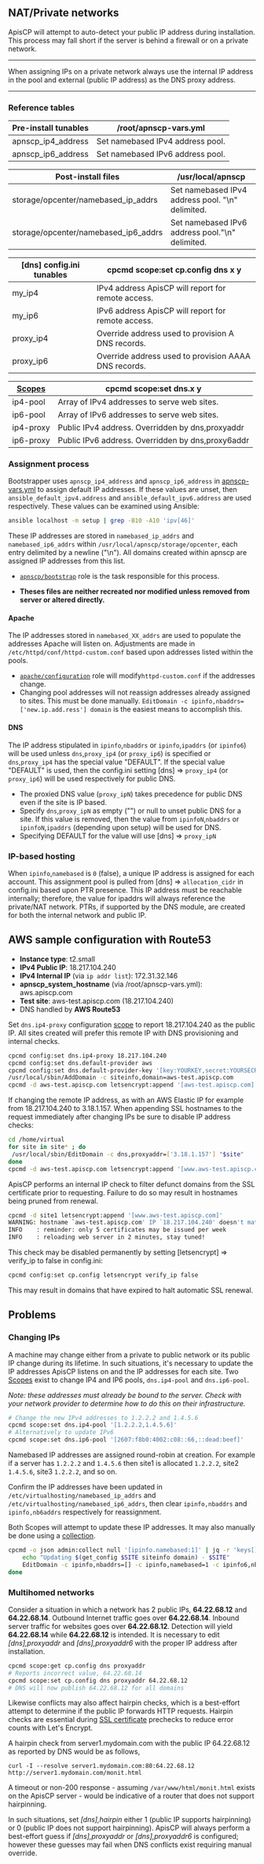 ## NAT/Private networks

ApisCP will attempt to auto-detect your public IP address during installation. This process may fall short if the server is behind a firewall or on a private network.

---

When assigning IPs on a private network always use the internal IP address in the pool and external (public IP address) as the DNS proxy address.

---

### Reference tables

| Pre-install tunables | /root/apnscp-vars.yml            |
| -------------------- | -------------------------------- |
| apnscp_ip4_address   | Set namebased IPv4 address pool. |
| apnscp_ip6_address   | Set namebased IPv6 address pool. |

| Post-install files                   | /usr/local/apnscp                                |
| ------------------------------------ | ------------------------------------------------ |
| storage/opcenter/namebased_ip_addrs  | Set namebased IPv4 address pool. "\n" delimited. |
| storage/opcenter/namebased_ip6_addrs | Set namebased IPv6 address pool."\n" delimited.  |

| [dns] config.ini tunables | cpcmd scope:set cp.config dns x y                    |
| ------------------------- | ---------------------------------------------------- |
| my_ip4                    | IPv4 address ApisCP will report for remote access.   |
| my_ip6                    | IPv6 address ApisCP will report for remote access.   |
| proxy_ip4                 | Override address used to provision A DNS records.    |
| proxy_ip6                 | Override address used to provision AAAA DNS records. |

| [Scopes](Scopes.md) | cpcmd scope:set dns.x y                          |
| ------------------- | ------------------------------------------------- |
| ip4-pool            | Array of IPv4 addresses to serve web sites.       |
| ip6-pool            | Array of IPv6 addresses to serve web sites.       |
| ip4-proxy           | Public IPv4 address. Overridden by dns,proxyaddr  |
| ip6-proxy           | Public IPv6 address. Overridden by dns,proxy6addr |

### Assignment process

Bootstrapper uses `apnscp_ip4_address` and `apnscp_ip6_address` in [apnscp-vars.yml]() to assign default IP addresses. If these values are unset, then `ansible_default_ipv4.address` and `ansible_default_ipv6.address` are used respectively. These values can be examined using Ansible:

```bash
ansible localhost -m setup | grep -B10 -A10 'ipv[46]'
```

These IP addresses are stored in `namebased_ip_addrs` and `namebased_ip6_addrs` within `/usr/local/apnscp/storage/opcenter`, each entry delimited by a newline ("\n"). All domains created within apnscp are assigned IP addresses from this list.

* [`apnscp/bootstrap`](https://github.com/apisnetworks/apnscp-playbooks/tree/master/roles/apnscp/bootstrap) role is the task responsible for this process.

* **Theses files are neither recreated nor modified unless removed from server or altered directly.**

#### Apache

The IP addresses stored in `namebased_XX_addrs` are used to populate the addresses Apache will listen on. Adjustments are made in `/etc/httpd/conf/httpd-custom.conf` based upon addresses listed within the pools.

* [`apache/configuration`](https://github.com/apisnetworks/apnscp-playbooks/tree/master/roles/apnscp/bootstrap) role will modify`httpd-custom.conf` if the addresses change.
* Changing pool addresses will not reassign addresses already assigned to sites. This must be done manually. `EditDomain -c ipinfo,nbaddrs=['new.ip.add.ress'] domain` is the easiest means to accomplish this.

#### DNS

The IP address stipulated in `ipinfo`,`nbaddrs` or `ipinfo`,`ipaddrs` (or `ipinfo6`) will be used unless `dns`,`proxy_ip4` (or `proxy_ip6`) is specified or `dns`,`proxy_ip4` has the special value "DEFAULT". If the special value "DEFAULT" is used, then the config.ini setting [dns] => `proxy_ip4` (or `proxy_ip6`) will be used respectively for public DNS.

* The proxied DNS value (`proxy_ipN`) takes precedence for public DNS even if the site is IP based.
* Specify `dns`,`proxy_ipN` as empty ("") or null to unset public DNS for a site. If this value is removed, then the value from `ipinfoN`,`nbaddrs` or `ipinfoN`,`ipaddrs` (depending upon setup) will be used for DNS.
* Specifying DEFAULT for the value will use [dns] => `proxy_ipN`

### IP-based hosting

When `ipinfo`,`namebased` is `0` (false), a unique IP address is assigned for each account. This assignment pool is pulled from [dns] => `allocation_cidr` in config.ini based upon PTR presence. This IP address must be reachable internally; therefore, the value for ipaddrs will always reference the private/NAT network. PTRs, if supported by the DNS module, are created for both the internal network and public IP.

## AWS sample configuration with Route53

* **Instance type**: t2.small
* **IPv4 Public IP**: 18.217.104.240
* **IPv4 Internal IP** (via `ip addr list`): 172.31.32.146
* **apnscp_system_hostname** (via /root/apnscp-vars.yml): aws.apiscp.com
* **Test site**: aws-test.apiscp.com (18.217.104.240)
* DNS handled by **AWS Route53**

Set `dns.ip4-proxy` configuration [scope](Scopes.md) to report 18.217.104.240 as the public IP. All sites created will prefer this remote IP with DNS provisioning and internal checks.

```bash
cpcmd config:set dns.ip4-proxy 18.217.104.240
cpcmd config:set dns.default-provider aws
cpcmd config:set dns.default-provider-key '[key:YOURKEY,secret:YOURSECRET]'
/usr/local/sbin/AddDomain -c siteinfo,domain=aws-test.apiscp.com
cpcmd -d aws-test.apiscp.com letsencrypt:append '[aws-test.apiscp.com]'
```

If changing the remote IP address, as with an AWS Elastic IP for example from 18.217.104.240 to 3.18.1.157. When appending SSL hostnames to the request immediately after changing IPs be sure to disable IP address checks:

```bash
cd /home/virtual
for site in site* ; do
 /usr/local/sbin/EditDomain -c dns,proxyaddr=['3.18.1.157'] "$site"
done
cpcmd -d aws-test.apiscp.com letsencrypt:append '[www.aws-test.apiscp.com]' false
```

ApisCP performs an internal IP check to filter defunct domains from the SSL certificate prior to requesting. Failure to do so may result in hostnames being pruned from renewal.

```bash
cpcmd -d site1 letsencrypt:append '[www.aws-test.apiscp.com]'
WARNING: hostname `aws-test.apiscp.com' IP `18.217.104.240' doesn't match hosting IP `3.18.1.157', skipping request
INFO    : reminder: only 5 certificates may be issued per week
INFO    : reloading web server in 2 minutes, stay tuned!
```

This check may be disabled permanently by setting [letsencrypt] => verify_ip to false in config.ini:

```bash
cpcmd config:set cp.config letsencrypt verify_ip false
```

This may result in domains that have expired to halt automatic SSL renewal.

## Problems

### Changing IPs
A machine may change either from a private to public network or its public IP change during its lifetime. In such situations, it's necessary to update the IP addresses ApisCP listens on and the IP addresses for each site. Two [Scopes](Scopes.md) exist to change IP4 and IP6 pools, `dns.ip4-pool` and `dns.ip6-pool`.  

*Note: these addresses must already be bound to the server. Check with your network provider to determine how to do this on their infrastructure.*

```bash
# Change the new IPv4 addresses to 1.2.2.2 and 1.4.5.6
cpcmd scope:set dns.ip4-pool '[1.2.2.2,1.4.5.6]'
# Alternatively to update IPv6
cpcmd scope:set dns.ip6-pool '[2607:f8b0:4002:c08::66,::dead:beef]'
```

Namebased IP addresses are assigned round-robin at creation. For example if a server has `1.2.2.2` and `1.4.5.6` then site1 is allocated `1.2.2.2`, site2 `1.4.5.6`, site3 `1.2.2.2`, and so on.

Confirm the IP addresses have been updated in `/etc/virtualhosting/namebased_ip_addrs` and `/etc/virtualhosting/namebased_ip6_addrs`, then clear `ipinfo,nbaddrs` and `ipinfo,nb6addrs` respectively for reassignment. 

Both Scopes will attempt to update these IP addresses. It may also manually be done using a [collection](cpcmd-examples.md#collections).

```bash
cpcmd -o json admin:collect null '[ipinfo.namebased:1]' | jq -r 'keys[]' | while read SITE ; do
	echo "Updating $(get_config $SITE siteinfo domain) - $SITE"
	EditDomain -c ipinfo,nbaddrs=[] -c ipinfo,namebased=1 -c ipinfo6,nbaddrs=[] $SITE
done
```

### Multihomed networks

Consider a situation in which a network has 2 public IPs, **64.22.68.12** and **64.22.68.14**. Outbound Internet traffic goes over **64.22.68.14**. Inbound server traffic for websites goes over **64.22.68.12**. Detection will yield **64.22.68.14** while **64.22.68.12** is intended. It is necessary to edit *[dns],proxyaddr*  and *[dns],proxyaddr6* with the proper IP address after installation.

```bash
cpcmd scope:get cp.config dns proxyaddr
# Reports incorrect value, 64.22.68.14
cpcmd scope:set cp.config dns proxyaddr 64.22.68.12
# DNS will now publish 64.22.68.12 for all domains
```

Likewise conflicts may also affect hairpin checks, which is a best-effort attempt to determine if the public IP forwards HTTP requests. Hairpin checks are essential during [SSL certificate](./SSL.md) prechecks to reduce error counts with Let's Encrypt. 

A hairpin check from server1.mydomain.com with the public IP 64.22.68.12 as reported by DNS would be as follows,

```curl
curl -I --resolve server1.mydomain.com:80:64.22.68.12 http://server1.mydomain.com/monit.html
```

A timeout or non-200 response - assuming `/var/www/html/monit.html` exists on the ApisCP server - would be indicative of a router that does not support hairpinning.

In such situations, set *[dns],hairpin* either 1 (public IP supports hairpinning) or 0 (public IP does not support hairpinning). ApisCP will always perform a best-effort guess if *[dns],proxyaddr* or *[dns],proxyaddr6* is configured; however these guesses may fail when DNS conflicts exist requiring manual override.

